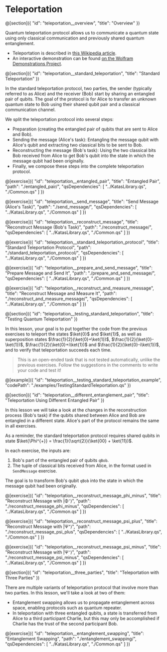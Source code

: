 # Teleportation

@[section]({
    "id": "teleportation__overview",
    "title": "Overview"
})

Quantum teleportation protocol allows us to communicate a quantum state using only classical communication and previously shared quantum entanglement.

- Teleportation is described in [this Wikipedia article](https://en.wikipedia.org/wiki/Quantum_teleportation).
- An interactive demonstration can be found [on the Wolfram Demonstrations Project](http://demonstrations.wolfram.com/QuantumTeleportation/).

@[section]({
    "id": "teleportation__standard_teleportation",
    "title": "Standard Teleportation"
})

In the standard teleportation protocol, two parties, the sender (typically referred to as Alice) and the receiver (Bob) start by sharing an entangled pair of qubits. The goal of the protocol is for Alice to transfer an unknown quantum state to Bob using their shared qubit pair and a classical communication channel.

We split the teleportation protocol into several steps:

- Preparation (creating the entangled pair of qubits that are sent to Alice and Bob).
- Sending the message (Alice's task): Entangling the message qubit with Alice's qubit and extracting two classical bits to be sent to Bob.
- Reconstructing the message (Bob's task): Using the two classical bits Bob received from Alice to get Bob's qubit into the state in which the message qubit had been originally.
- Finally, we compose these steps into the complete teleportation protocol.

@[exercise]({
    "id": "teleportation__entangled_pair",
    "title": "Entangled Pair",
    "path": "./entangled_pair/",
    "qsDependencies": [
        "../KatasLibrary.qs",
        "./Common.qs"
    ]
})

@[exercise]({
    "id": "teleportation__send_message",
    "title": "Send Message (Alice's Task)",
    "path": "./send_message/",
    "qsDependencies": [
        "../KatasLibrary.qs",
        "./Common.qs"
    ]
})

@[exercise]({
    "id": "teleportation__reconstruct_message",
    "title": "Reconstruct Message (Bob's Task)",
    "path": "./reconstruct_message/",
    "qsDependencies": [
        "../KatasLibrary.qs",
        "./Common.qs"
    ]
})

@[exercise]({
    "id": "teleportation__standard_teleportation_protocol",
    "title": "Standard Teleportation Protocol",
    "path": "./standard_teleportation_protocol/",
    "qsDependencies": [
        "../KatasLibrary.qs",
        "./Common.qs"
    ]
})

@[exercise]({
    "id": "teleportation__prepare_and_send_message",
    "title": "Prepare Message and Send It",
    "path": "./prepare_and_send_message/",
    "qsDependencies": [
        "../KatasLibrary.qs",
        "./Common.qs"
    ]
})

@[exercise]({
    "id": "teleportation__reconstruct_and_measure_message",
    "title": "Reconstruct Message and Measure It",
    "path": "./reconstruct_and_measure_message/",
    "qsDependencies": [
        "../KatasLibrary.qs",
        "./Common.qs"
    ]
})

@[section]({
    "id": "teleportation__testing_standard_teleportation",
    "title": "Testing Quantum Teleportation"
})

In this lesson, your goal is to put together the code from the previous exercises to teleport the states $\ket{0}$ and $\ket{1}$, as well as superposition states $\frac{1}{2}(\ket{0}+\ket{1})$, $\frac{1}{2}(\ket{0}-\ket{1})$, $\frac{1}{2}(\ket{0}+i\ket{1})$ and $\frac{1}{2}(\ket{0}-i\ket{1})$, and to verify that teleportation succeeds each time.

> This is an open-ended task that is not tested automatically, unlike the previous exercises. Follow the suggestions in the comments to write your code and test it!

@[example]({
    "id": "teleportation__testing_standard_teleportation_example", 
    "codePath": "./examples/TestingStandardTeleportation.qs"
})


@[section]({
    "id": "teleportation__different_entanglement_pair",
    "title": "Teleportation Using Different Entangled Pair"
})

In this lesson we will take a look at the changes in the reconstruction process (Bob's task) if the qubits shared between Alice and Bob are entangled in a different state. Alice's part of the protocol remains the same in all exercises.

As a reminder, the standard teleportation protocol requires shared qubits in state $\ket{\Phi^{+}} = \frac{1}{\sqrt{2}}(\ket{00} + \ket{11})$.

In each exercise, the inputs are:

1. Bob's part of the entangled pair of qubits `qBob`.
2. The tuple of classical bits received from Alice, in the format used in `SendMessage` exercise.

The goal is to transform Bob's qubit `qBob` into the state in which the message qubit had been originally.

@[exercise]({
    "id": "teleportation__reconstruct_message_phi_minus",
    "title": "Reconstruct Message with |Φ⁻⟩",
    "path": "./reconstruct_message_phi_minus",
    "qsDependencies": [
        "../KatasLibrary.qs",
        "./Common.qs"
    ]
})

@[exercise]({
    "id": "teleportation__reconstruct_message_psi_plus",
    "title": "Reconstruct Message with |Ψ⁺⟩",
    "path": "./reconstruct_message_psi_plus",
    "qsDependencies": [
        "../KatasLibrary.qs",
        "./Common.qs"
    ]
})

@[exercise]({
    "id": "teleportation__reconstruct_message_psi_minus",
    "title": "Reconstruct Message with |Ψ⁻⟩",
    "path": "./reconstruct_message_psi_minus",
    "qsDependencies": [
        "../KatasLibrary.qs",
        "./Common.qs"
    ]
})


@[section]({
    "id": "teleportation__three_parties",
    "title": "Teleportation with Three Parties"
})

There are multiple variants of teleportation protocol that involve more than two parties. In this lesson, we'll take a look at two of them:

- Entanglement swapping allows us to propagate entanglement across space, enabling protocols such as quantum repeater.
- In teleportation with three entangled qubits, a state is transferred from Alice to a third participant Charlie, but this may only be accomplished if Charlie has the trust of the second participant Bob.

@[exercise]({
    "id": "teleportation__entanglement_swapping",
    "title": "Entanglement Swapping",
    "path": "./entanglement_swapping/",
    "qsDependencies": [
        "../KatasLibrary.qs",
        "./Common.qs"
    ]
})

